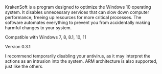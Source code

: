 KrakenSoft is a program designed to optimize the Windows 10 operating system. It disables unnecessary services that can slow down computer performance, freeing up resources for more critical processes. The software automates everything to prevent you from accidentally making harmful changes to your system.

Compatible with Windows 7, 8, 8.1, 10, 11

Version 0.3.1

I recommend temporarily disabling your antivirus, as it may interpret the actions as an intrusion into the system. ARM architecture is also supported, just like the others.
